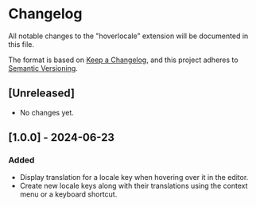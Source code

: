 # Changelog

All notable changes to the "hoverlocale" extension will be documented in this file.

The format is based on [Keep a Changelog](https://keepachangelog.com/),
and this project adheres to [Semantic Versioning](https://semver.org/).

## [Unreleased]

- No changes yet.

## [1.0.0] - 2024-06-23

### Added

- Display translation for a locale key when hovering over it in the editor.
- Create new locale keys along with their translations using the context menu or a keyboard shortcut.
